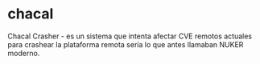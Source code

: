 # chacal
Chacal Crasher - es un sistema que intenta afectar CVE remotos actuales para crashear la plataforma remota sería lo que antes llamaban NUKER moderno. 
